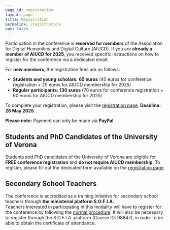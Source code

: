 ```yaml
---
page_id: registration
layout: page
title: Registration
permalink: /registration/
nav: false
---
```


Participation in the conference is **reserved for members** of the Association for Digital Humanities and Digital Culture (AIUCD). If you are **already a member of AIUCD for 2025**, you received specific instructions on how to register for the conference via a dedicated email.

For **new members**, the registration fees are as follows:

- **Students and young scholars:** **65 euros** (40 euros for conference registration + 25 euros for AIUCD membership for 2025)  
- **Regular participants:** **130 euros** (70 euros for conference registration + 60 euros for AIUCD membership for 2025)

To complete your registration, please visit the [registration page](https://www.aiucd.it/aiucd2025-registration-to-both-association-and-conference/). **Deadline: 26 May 2025**.

**Please note:** Payment can only be made via **PayPal**.

## Students and PhD Candidates of the University of Verona

Students and PhD candidates of the University of Verona are eligible for **FREE conference registration** and **do not require AIUCD membership**. To register, please fill out the dedicated form available on the [registration page](https://www.aiucd.it/aiucd2025-registration-to-both-association-and-conference/).

## Secondary School Teachers

The conference is accredited as a training initiative for secondary school teachers through **the ministerial platform S.O.F.I.A.**  
Teachers interested in participating in this modality will have to register for the conference by following the [normal procedure](https://www.aiucd.it/aiucd2025-registration-to-both-association-and-conference/). It will also be necessary to register through the S.O.F.I.A. platform (Course ID: 98647), in order to be able to obtain the certificate of attendance.
